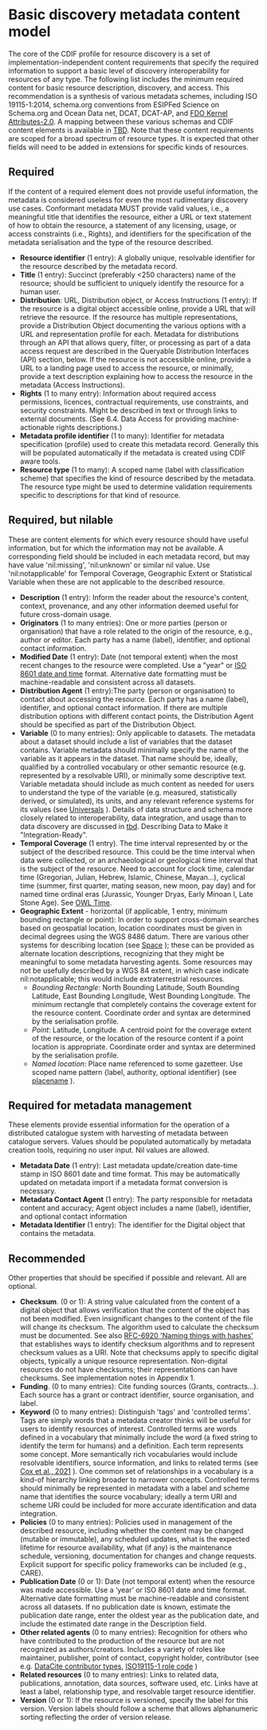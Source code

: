 # Basic discovery metadata content model

The core of the CDIF profile for resource discovery is a set of implementation-independent content requirements that specify the required information to support a basic level of discovery interoperability for resources of any type.  The following list includes the minimum required content for basic resource description, discovery, and access. This recommendation is a synthesis of various metadata schemes, including ISO 19115-1:2014, schema.org conventions from ESIPFed Science on Schema.org and Ocean Data net, DCAT, DCAT-AP, and [FDO Kernel Attributes-2.0](https://docs.google.com/document/d/1OF49wTNVuv-6OXlNerhBTqVtHyc7jutTaUHjn6BZCs0). A mapping between these various schemas and CDIF content elements is available in [TBD](tbd). Note that these content requirements are scoped for a broad spectrum of resource types. It is expected that other fields will need to be added in extensions for specific kinds of resources.

## Required
If the content of a required element does not provide useful information, the metadata is considered useless for even the most rudimentary discovery use cases. Conformant metadata MUST provide valid values, i.e., a meaningful title that identifies the resource, either a URL or text statement of how to obtain the resource, a statement of any licensing, usage, or access constraints (i.e., Rights), and identifiers for the specification of the metadata serialisation and the type of the resource described.

- **Resource identifier** (1 entry): A globally unique, resolvable identifier for the resource described by the metadata record.
- **Title** (1 entry): Succinct (preferably &lt;250 characters) name of the resource; should be sufficient to uniquely identify the resource for a human user.
- **Distribution**: URL, Distribution object, or Access Instructions (1 entry): If the resource is a digital object accessible online, provide a URL that will retrieve the resource. If the resource has multiple representations, provide a Distribution Object documenting the various options with a URL and representation profile for each. Metadata for distributions through an API that allows query, filter, or processing as part of a data access request are described in the Queryable Distribution Interfaces (API) section, below. If the resource is not accessible online, provide a URL to a landing page used to access the resource, or minimally, provide a text description explaining how to access the resource in the metadata (Access Instructions).
- **Rights** (1 to many entry): Information about required access permissions, licences, contractual requirements, use constraints, and security constraints. Might be described in text or through links to external documents. (See 6.4. Data Access for providing machine-actionable rights descriptions.)
- **Metadata profile identifier** (1 to many): Identifier for metadata specification (profile) used to create this metadata record. Generally this will be populated automatically if the metadata is created using CDIF aware tools.
- **Resource type** (1 to many): A scoped name (label with classification scheme) that specifies the kind of resource described by the metadata. The resource type might be used to determine validation requirements specific to descriptions for that kind of resource.

## Required, but nilable
These are content elements for which every resource should have useful information, but for which the information may not be available. A corresponding field should be included in each metadata record, but may have value 'nil:missing', 'nil:unknown' or similar nil value. Use 'nil:notapplicable' for Temporal Coverage, Geographic Extent or Statistical Variable when these are not applicable to the described resource.

- **Description** (1 entry): Inform the reader about the resource's content, context, provenance, and any other information deemed useful for future cross-domain usage.
- **Originators** (1 to many entries): One or more parties (person or organisation) that have a role related to the origin of the resource, e.g., author or editor. Each party has a name (label), identifier, and optional contact information.
- **Modified Date** (1 entry): Date (not temporal extent) when the most recent changes to the resource were completed. Use a "year" or [ISO 8601 date and time](https://en.wikipedia.org/wiki/ISO_8601) format. Alternative date formatting must be machine-readable and consistent across all datasets.
- **Distribution Agent** (1 entry):The party (person or organisation) to contact about accessing the resource. Each party has a name (label), identifier, and optional contact information. If there are multiple distribution options with different contact points, the Distribution Agent should be specified as part of the Distribution Object.
- **Variable** (0 to many entries): Only applicable to datasets. The metadata about a dataset should include a list of variables that the dataset contains. Variable metadata should minimally specify the name of the variable as it appears in the dataset. That name should be, ideally, qualified by a controlled vocabulary or other semantic resource (e.g. represented by a resolvable URI), or minimally some descriptive text. Variable metadata should include as much content as needed for users to understand the type of the variable (e.g. measured, statistically derived, or simulated), its units, and any relevant reference systems for its values (see [Universals](../universals/univintro.md) ). Details of data structure and schema more closely related to interoperability, data integration, and usage than to data discovery are discussed in [tbd](tbd). Describing Data to Make it "Integration-Ready".
- **Temporal Coverage** (1 entry). The time interval represented by or the subject of the described resource. This could be the time interval when data were collected, or an archaeological or geological time interval that is the subject of the resource. Need to account for clock time, calendar time (Gregorian, Julian, Hebrew, Islamic, Chinese, Mayan...), cyclical time (summer, first quarter, mating season, new moon, pay day) and for named time ordinal eras (Jurassic, Younger Dryas, Early Minoan I, Late Stone Age). See [OWL Time](https://www.w3.org/TR/owl-time/).
- **Geographic Extent** - horizontal (if applicable, 1 entry, minimum bounding rectangle or point): In order to support cross-domain searches based on geospatial location, location coordinates must be given in decimal degrees using the WGS 8486 datum. There are various other systems for describing location (see [Space](../universals/univgeography.md) ); these can be provided as alternate location descriptions, recognizing that they might be meaningful to some metadata harvesting agents. Some resources may not be usefully described by a WGS 84 extent, in which case indicate nil:notapplicable; this would include extraterrestrial resources.
  - *Bounding Rectangle*: North Bounding Latitude, South Bounding Latitude, East Bounding Longitude, West Bounding Longitude. The minimum rectangle that completely contains the coverage extent for the resource content. Coordinate order and syntax are determined by the serialisation profile.
  - *Point*: Latitude, Longitude. A centroid point for the coverage extent of the resource, or the location of the resource content if a point location is appropriate. Coordinate order and syntax are determined by the serialisation profile.
  - *Named location*: Place name referenced to some gazetteer. Use scoped name pattern {label, authority, optional identifier} (see [placename](tbd) ).
  
## Required for metadata management
These elements provide essential information for the operation of a distributed catalogue system with harvesting of metadata between catalogue servers. Values should be populated automatically by metadata creation tools, requiring no user input. Nil values are allowed.
- **Metadata Date** (1 entry): Last metadata update/creation date-time stamp in ISO 8601 date and time format. This may be automatically updated on metadata import if a metadata format conversion is necessary.
- **Metadata Contact Agent** (1 entry): The party responsible for metadata content and accuracy; Agent object includes a name (label), identifier, and optional contact information
- **Metadata Identifier** (1 entry): The identifier for the Digital object that contains the metadata.

## Recommended
Other properties that should be specified if possible and relevant. All are optional.
- **Checksum**. (0 or 1): A string value calculated from the content of a digital object that allows verification that the content of the object has not been modified. Even insignificant changes to the content of the file will change its checksum. The algorithm used to calculate the checksum must be documented. See also [RFC-6920 'Naming things with hashes'](https://www.rfc-editor.org/rfc/rfc6920.html) that establishes ways to identify checksum algorithms and to represent checksum values as a URI. Note that checksums apply to specific digital objects, typically a unique resource representation. Non-digital resources do not have checksums; their representations can have checksums. See implementation notes in Appendix 1.
- **Funding**. (0 to many entries): Cite funding sources (Grants, contracts...). Each source has a grant or contract identifier, source organisation, and label.
- **Keyword** (0 to many entries): Distinguish 'tags' and 'controlled terms'. Tags are simply words that a metadata creator thinks will be useful for users to identify resources of interest. Controlled terms are words defined in a vocabulary that minimally include the word (a fixed string to identify the term for humans) and a definition. Each term represents some concept. More semantically rich vocabularies would include resolvable identifiers, source information, and links to related terms (see [Cox et al., 2021](https://doi.org/10.1371/journal.pcbi.1009041) ). One common set of relationships in a vocabulary is a kind-of hierarchy linking broader to narrower concepts. Controlled terms should minimally be represented in metadata with a label and scheme name that identifies the source vocabulary; ideally a term URI and scheme URI could be included for more accurate identification and data integration.
- **Policies** (0 to many entries): Policies used in management of the described resource, including whether the content may be changed (mutable or immutable), any scheduled updates, what is the expected lifetime for resource availability, what (if any) is the maintenance schedule, versioning, documentation for changes and change requests. Explicit support for specific policy frameworks can be included (e.g., CARE).
- **Publication Date** (0 or 1): Date (not temporal extent) when the resource was made accessible. Use a ‘year’ or ISO 8601 date and time format. Alternative date formatting must be machine-readable and consistent across all datasets. If no publication date is known, estimate the publication date range, enter the oldest year as the publication date, and include the estimated date range in the Description field.
- **Other related agents** (0 to many entries): Recognition for others who have contributed to the production of the resource but are not recognized as authors/creators. Includes a variety of roles like maintainer, publisher, point of contact, copyright holder, contributor (see e.g. [DataCite contributor types](https://datacite-metadata-schema.readthedocs.io/en/4.5_draft/properties/recommended_optional/property_contributor.html#a-contributortype), [ISO19115-1 role code](https://wiki.esipfed.org/ISO_19115_and_19115-2_CodeList_Dictionaries#CI_RoleCode) )
- **Related resources** (0 to many entries): Links to related data, publications, annotation, data sources, software used, etc. Links have at least a label, relationship type, and resolvable target resource identifier.
- **Version** (0 or 1): If the resource is versioned, specify the label for this version. Version labels should follow a scheme that allows alphanumeric sorting reflecting the order of version release.
